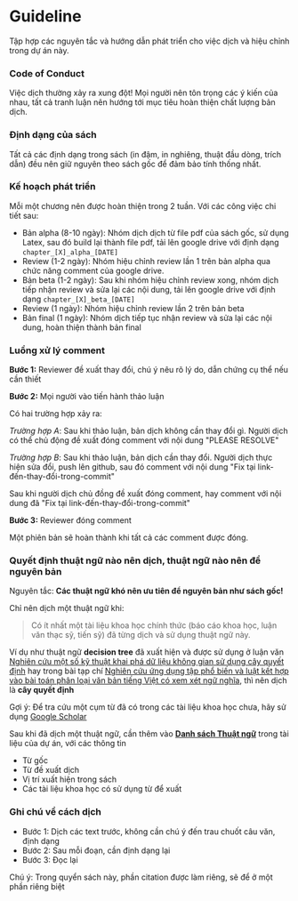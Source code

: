 # Guideline

Tập hợp các nguyên tắc và hướng dẫn phát triển cho việc dịch và hiệu chỉnh trong dự án này. 

### Code of Conduct 

Việc dịch thường xảy ra xung đột! Mọi người nên tôn trọng các ý kiến của nhau, tất cả tranh luận nên hướng tới mục tiêu hoàn thiện chất lượng bản dịch.

### Định dạng của sách 

Tất cả các định dạng trong sách (in đậm, in nghiêng, thuật đầu dòng, trích dẫn) đều nên giữ nguyên theo sách gốc để đảm bảo tính thống nhất. 

### Kế hoạch phát triển 

Mỗi một chương nên được hoàn thiện trong 2 tuần. Với các công việc chi tiết sau:

* Bản alpha (8-10 ngày): Nhóm dịch dịch từ file pdf của sách gốc, sử dụng Latex, sau đó build lại thành file pdf, tải lên google drive với định dạng `chapter_[X]_alpha_[DATE]`
* Review (1-2 ngày): Nhóm hiệu chỉnh review lần 1 trên bản alpha qua chức năng comment của google drive.
* Bản beta (1-2 ngày): Sau khi nhóm hiệu chỉnh review xong, nhóm dịch tiếp nhận review và sửa lại các nội dung, tải lên google drive với định dạng `chapter_[X]_beta_[DATE]`
* Review (1 ngày): Nhóm hiệu chỉnh review lần 2 trên bản beta
* Bản final (1 ngày): Nhóm dịch tiếp tục nhận review và sửa lại các nội dung, hoàn thiện thành bản final 

### Luồng xử lý comment 

**Bước 1:** Reviewer đề xuất thay đổi, chú ý nêu rõ lý do, dẫn chứng cụ thể nếu cần thiết

**Bước 2:** Mọi người vào tiến hành thảo luận

Có hai trường hợp xảy ra:

*Trường hợp A*: Sau khi thảo luận, bản dịch không cần thay đổi gì. Người dịch có thể chủ động đề xuất đóng comment với nội dung "PLEASE RESOLVE"

*Trường hợp B*: Sau khi thảo luận, bản dịch cần thay đổi. Người dịch thực hiện sửa đổi, push lên github, sau đó comment với nội dung "Fix tại link-đến-thay-đổi-trong-commit"

Sau khi người dịch chủ đồng đề xuất đóng comment, hay comment với nội dung đã "Fix tại link-đến-thay-đổi-trong-commit"

**Bước 3:** Reviewer đóng comment 

Một phiên bản sẽ hoàn thành khi tất cả các comment được đóng.

### Quyết định thuật ngữ nào nên dịch, thuật ngữ nào nên để nguyên bản

Nguyên tắc: **Các thuật ngữ khó nên ưu tiên để nguyên bản như sách gốc!** 

Chỉ nên dịch một thuật ngữ khi:

> Có ít nhất một tài liệu khoa học chính thức (báo cáo khoa học, luận văn thạc sỹ, tiến sỹ) đã từng dịch và sử dụng thuật ngữ này. 

Ví dụ như thuật ngữ **decision tree** đã xuất hiện và được sử dụng ở luận văn [Nghiên cứu một số kỹ thuật khai phá dữ liệu không gian sử dụng cây quyết định](http://lrc.tnu.edu.vn/upload/collection/brief/40738_252201416135caovannguyen.pdf) hay trong bài tạp chí [Nghiên cứu ứng dụng tập phổ biến và luật kết hợp vào bài toán phân loại văn bản tiếng Việt có xem xét ngữ nghĩa](http://www.vjol.info/index.php/JSTD/article/view/28928/24670), thì nên dịch là **cây quyết định**

Gợi ý: Để tra cứu một cụm từ đã có trong các tài liệu khoa học chưa, hãy sử dụng [Google Scholar](https://scholar.google.com.vn/scholar?hl=en&as_sdt=0%2C5&q=%22c%C3%A2y+quy%E1%BA%BFt+%C4%91%E1%BB%8Bnh%22&btnG=)

Sau khi đã dịch một thuật ngữ, cần thêm vào [**Danh sách Thuật ngữ**](https://docs.google.com/spreadsheets/d/1iHO-ktjAj4qS9--lijADSiGdsxRmnMuEmrOJoiyLUU8/edit#gid=0) trong tài liệu của dự án, với các thông tin

* Từ gốc
* Từ đề xuất dịch
* Vị trí xuất hiện trong sách 
* Các tài liệu khoa học có sử dụng từ để xuất

### Ghi chú về cách dịch

* Bước 1: Dịch các text trước, không cần chú ý đến trau chuốt câu văn, định dạng
* Bước 2: Sau mỗi đoạn, cần định dạng lại
* Bước 3: Đọc lại 

Chú ý: Trong quyển sách này, phần citation được làm riêng, sẽ để ở một phần riêng biệt  


